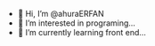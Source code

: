 - 👋 Hi, I’m @ahuraERFAN
- 👀 I’m interested in programing...
- 🌱 I’m currently learning front end...


<!---
hi its me ahura im currently an student in university ,i do know c++ and im currently learning frontend my next task is to make a site using HTML & CSS
and after that im going to learn javascript long journey but im in.
--->
